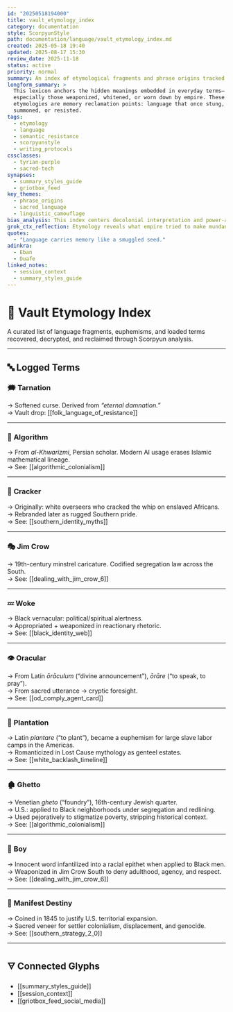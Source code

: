 ```yaml
---
id: "20250518194000"
title: vault_etymology_index
category: documentation
style: ScorpyunStyle
path: documentation/language/vault_etymology_index.md
created: 2025-05-18 19:40
updated: 2025-08-17 15:30
review_date: 2025-11-18
status: active
priority: normal
summary: An index of etymological fragments and phrase origins tracked across the Anacostia Vault, including euphemisms, idioms, and power-coded language used historically or strategically.
longform_summary: >
  This lexicon anchors the hidden meanings embedded in everyday terms—
  especially those weaponized, whitened, or worn down by empire. These
  etymologies are memory reclamation points: language that once stung,
  summoned, or resisted.
tags:
  - etymology
  - language
  - semantic_resistance
  - scorpyunstyle
  - writing_protocols
cssclasses:
  - tyrian-purple
  - sacred-tech
synapses:
  - summary_styles_guide
  - griotbox_feed
key_themes:
  - phrase_origins
  - sacred_language
  - linguistic_camouflage
bias_analysis: This index centers decolonial interpretation and power-aware framing over traditional linguistic neutrality. Language is seen as both a system of control and a site of resistance.
grok_ctx_reflection: Etymology reveals what empire tried to make mundane. Every phrase once had heat. This index restores it.
quotes:
  - "Language carries memory like a smuggled seed."
adinkra:
  - Eban
  - Duafe
linked_notes:
  - session_context
  - summary_styles_guide
---
```


# 🧾 Vault Etymology Index

A curated list of language fragments, euphemisms, and loaded terms recovered, decrypted, and reclaimed through Scorpyun analysis.

---

## 🔤 Logged Terms

### 🗯️ **Tarnation**
→ Softened curse. Derived from *“eternal damnation.”*  
→ Vault drop: [[folk_language_of_resistance]]

---

### 📐 **Algorithm**
→ From *al-Khwarizmi*, Persian scholar. Modern AI usage erases Islamic mathematical lineage.  
→ See: [[algorithmic_colonialism]]

---

### 🧨 **Cracker**
→ Originally: white overseers who cracked the whip on enslaved Africans.  
→ Rebranded later as rugged Southern pride.  
→ See: [[southern_identity_myths]]

---

### 🎭 **Jim Crow**
→ 19th-century minstrel caricature. Codified segregation law across the South.  
→ See: [[dealing_with_jim_crow_6]]

---

### 💤 **Woke**
→ Black vernacular: political/spiritual alertness.  
→ Appropriated + weaponized in reactionary rhetoric.  
→ See: [[black_identity_web]]

---

### 👁️ **Oracular**
→ From Latin *ōrāculum* (“divine announcement”), *ōrāre* (“to speak, to pray”).  
→ From sacred utterance → cryptic foresight.  
→ See: [[od_comply_agent_card]]

---

### 🌾 **Plantation**
→ Latin *plantare* (“to plant”), became a euphemism for large slave labor camps in the Americas.  
→ Romanticized in Lost Cause mythology as genteel estates.  
→ See: [[white_backlash_timeline]]

---

### 🏚️ **Ghetto**
→ Venetian *gheto* (“foundry”), 16th-century Jewish quarter.  
→ U.S.: applied to Black neighborhoods under segregation and redlining.  
→ Used pejoratively to stigmatize poverty, stripping historical context.  
→ See: [[algorithmic_colonialism]]

---

### 👦 **Boy**
→ Innocent word infantilized into a racial epithet when applied to Black men.  
→ Weaponized in Jim Crow South to deny adulthood, agency, and respect.  
→ See: [[dealing_with_jim_crow_6]]

---

### 📜 **Manifest Destiny**
→ Coined in 1845 to justify U.S. territorial expansion.  
→ Sacred veneer for settler colonialism, displacement, and genocide.  
→ See: [[southern_strategy_2_0]]

---

## 🜃 Connected Glyphs

- [[summary_styles_guide]]  
- [[session_context]]  
- [[griotbox_feed_social_media]]
